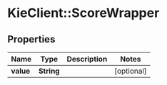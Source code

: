 # KieClient::ScoreWrapper

## Properties
Name | Type | Description | Notes
------------ | ------------- | ------------- | -------------
**value** | **String** |  | [optional] 


